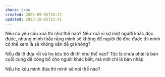 ```yaml
---
share: true
created: 2023-09-05T16:17
updated: 2023-10-03T13:41
---
```

Nếu có yêu cầu xoá thì như thế nào?
Nếu xoá vì sợ một người khác đọc được, nhưng mình thấy rằng mình sẽ không để người đó đọc được thì mình có thể xem là sẽ không vấn đề gì không?

Nếu đã lỡ đưa rồi và họ kêu bỏ đi thì như thế nào? Tức là chưa phải là bản cuối cùng để công bố cho người khác biết, mà mới chỉ là bản nháp

Nếu họ kêu mình đưa thì mình sẽ nói thế nào?